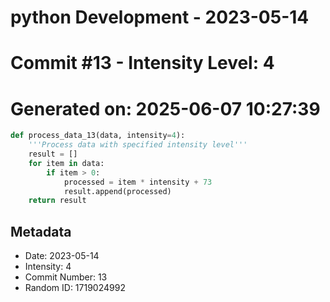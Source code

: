 ﻿# python Development - 2023-05-14
# Commit #13 - Intensity Level: 4
# Generated on: 2025-06-07 10:27:39
```python
def process_data_13(data, intensity=4):
    '''Process data with specified intensity level'''
    result = []
    for item in data:
        if item > 0:
            processed = item * intensity + 73
            result.append(processed)
    return result
```
## Metadata
- Date: 2023-05-14
- Intensity: 4
- Commit Number: 13
- Random ID: 1719024992
